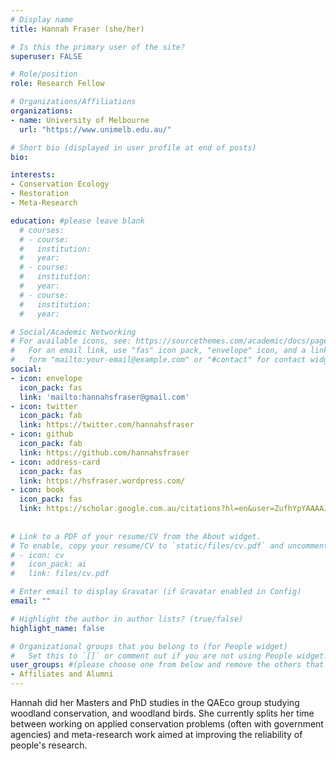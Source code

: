 ```yaml
---
# Display name
title: Hannah Fraser (she/her)

# Is this the primary user of the site?
superuser: FALSE

# Role/position
role: Research Fellow

# Organizations/Affiliations
organizations:
- name: University of Melbourne
  url: "https://www.unimelb.edu.au/"

# Short bio (displayed in user profile at end of posts)
bio: 

interests:
- Conservation Ecology
- Restoration
- Meta-Research

education: #please leave blank
  # courses:
  # - course:
  #   institution:
  #   year:
  # - course:
  #   institution:
  #   year:
  # - course:
  #   institution:
  #   year:

# Social/Academic Networking
# For available icons, see: https://sourcethemes.com/academic/docs/page-builder/#icons
#   For an email link, use "fas" icon pack, "envelope" icon, and a link in the
#   form "mailto:your-email@example.com" or "#contact" for contact widget.
social:
- icon: envelope
  icon_pack: fas
  link: 'mailto:hannahsfraser@gmail.com'
- icon: twitter
  icon_pack: fab
  link: https://twitter.com/hannahsfraser
- icon: github
  icon_pack: fab
  link: https://github.com/hannahsfraser
- icon: address-card
  icon_pack: fas
  link: https://hsfraser.wordpress.com/
- icon: book
  icon_pack: fas
  link: https://scholar.google.com.au/citations?hl=en&user=ZufhYpYAAAAJ
    
  
# Link to a PDF of your resume/CV from the About widget.
# To enable, copy your resume/CV to `static/files/cv.pdf` and uncomment the lines below.
# - icon: cv
#   icon_pack: ai
#   link: files/cv.pdf

# Enter email to display Gravatar (if Gravatar enabled in Config)
email: ""

# Highlight the author in author lists? (true/false)
highlight_name: false

# Organizational groups that you belong to (for People widget)
#   Set this to `[]` or comment out if you are not using People widget.
user_groups: #(please choose one from below and remove the others that aren't needed)
- Affiliates and Alumni
---
```



Hannah did her Masters and PhD studies in the QAEco group studying woodland conservation, and woodland birds. She currently splits her time between working on applied conservation problems (often with government agencies) and meta-research work aimed at improving the reliability of people's research.
